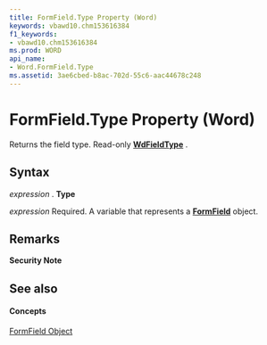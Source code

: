 ```yaml
---
title: FormField.Type Property (Word)
keywords: vbawd10.chm153616384
f1_keywords:
- vbawd10.chm153616384
ms.prod: WORD
api_name:
- Word.FormField.Type
ms.assetid: 3ae6cbed-b8ac-702d-55c6-aac44678c248
---
```



# FormField.Type Property (Word)

Returns the field type. Read-only  **[WdFieldType](wdfieldtype-enumeration-word.md)** .


## Syntax

 _expression_ . **Type**

 _expression_ Required. A variable that represents a **[FormField](formfield-object-word.md)** object.


## Remarks


 **Security Note**  




## See also


#### Concepts


[FormField Object](formfield-object-word.md)

